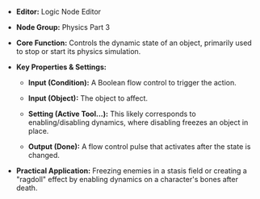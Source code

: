 - **Editor:** Logic Node Editor
    
- **Node Group:** Physics Part 3
    
- **Core Function:** Controls the dynamic state of an object, primarily used to stop or start its physics simulation.
    
- **Key Properties & Settings:**
    
    - **Input (Condition):** A Boolean flow control to trigger the action.
        
    - **Input (Object):** The object to affect.
        
    - **Setting (Active Tool...):** This likely corresponds to enabling/disabling dynamics, where disabling freezes an object in place.
        
    - **Output (Done):** A flow control pulse that activates after the state is changed.
        
- **Practical Application:** Freezing enemies in a stasis field or creating a "ragdoll" effect by enabling dynamics on a character's bones after death.